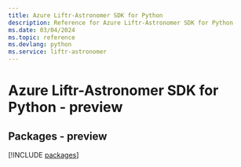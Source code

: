 ```yaml
---
title: Azure Liftr-Astronomer SDK for Python
description: Reference for Azure Liftr-Astronomer SDK for Python
ms.date: 03/04/2024
ms.topic: reference
ms.devlang: python
ms.service: liftr-astronomer
---
```

# Azure Liftr-Astronomer SDK for Python - preview
## Packages - preview
[!INCLUDE [packages](liftr-astronomer-index.md)]